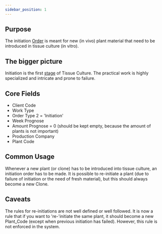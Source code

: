 ```yaml
---
sidebar_position: 1
---
```

## Purpose
The initiation [Order](Order.md) is meant for new (in vivo) plant material that need to be introduced in tissue culture (in vitro). 

## The bigger picture
Initiation is the first [stage](../../General/Stages.md) of Tissue Culture. The practical work is highly specialized and intricate and prone to failure.

## Core Fields
- Client Code
- Work Type
- Order Type 2 = 'Initiation'
- Week Prognose
- Amount Prognose = 0 (should be kept empty, because the amount of plants is not important)
- Production Company
- Plant Code

## Common Usage
Whenever a new plant (or clone) has to be introduced into tissue culture, an initiation order has to be made. It is possible to re-initiate a plant (due to failure of initiation or the need of fresh material), but this should always become a new Clone. 

## Caveats
The rules for re-initiations are not well defined or well followed. It is now a rule that if you want to 're-'initiate the same plant, it should become a new Plant_Code (except when previous initiation has failed). However, this rule is not enforced in the system.